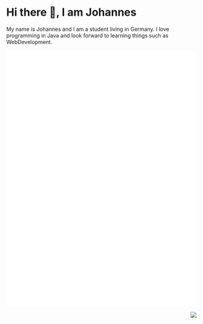 # Hi there 👋, I am Johannes
My name is Johannes and I am a student living in Germany. I love programming in Java and look
forward to learning things such as WebDevelopment.

<p width=425 align="left">
  <picture>
    <img src="/github-metrics.svg" alt="Metrics">
  </picture>
</p>
<p align="right">
  <picture>
    <img src="https://github-readme-stats.vercel.app/api?username=CommandJoo&theme=dark">
  </picture>
</p>
